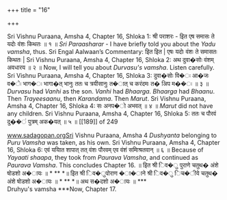 +++
title = "16"

+++


Sri Vishnu Puraana, Amsha 4, Chapter 16, Shloka 1: श्री पराशरः - इित एष समासः ते यदोः वंशः किथतः ॥ १ ॥ *Sri Paraasharar* - I have briefly told you about the *Yadu vamsha*, thus. Sri Engal Aalwaan’s Commentary: इित इित | एषः यदोः वंशः ते समासतः किथतः | Sri Vishnu Puraana, Amsha 4, Chapter 16, Shloka 2: अथ दुवा�सोः वंशम् अवधारय ॥ २ ॥ Now, I will tell you about *Durvasu's vamsha*. Listen carefully. Sri Vishnu Puraana, Amsha 4, Chapter 16, Shloka 3: दुवा�सोः वि�ः आ�जः व�ेः भाग�ः भागा�त् भानुः ततः च त्रयीसानुः त�ात् च करंदमः त� अिप म��ः ॥ ३ ॥ *Durvasu* had *Vanhi* as the son. *Vanhi* had *Bhaarga. Bhaarga* had *Bhaanu*. Then *Trayeesaanu*, then *Karandama*. Then *Marut*. Sri Vishnu Puraana, Amsha 4, Chapter 16, Shloka 4: सः अनप�ो अभवत् ॥ ४ ॥ *Marut* did not have any children. Sri Vishnu Puraana, Amsha 4, Chapter 16, Shloka 5: ततः च पौरवं दु��ं पुत्रम् अक�यत् ॥ ५ ॥  [[189]] of 249 





www.sadagopan.orgSri Vishnu Puraana, Amsha 4 *Dushyanta* belonging to *Puru Vamsha* was taken, as his own. Sri Vishnu Puraana, Amsha 4, Chapter 16, Shloka 6: एवं ययाित शापात् तत् वंशः पौरवम् एव वंशं समािश्रतवान् ॥ ६ ॥ Because of *Yayaati shaapa*, they took from *Paurava Vamsha*, and continued as *Paurava Vamsha*. This concludes Chapter 16. ॥ इित श्री िव�ु पुराणे चतुथ� अंशे षोडशो अ�ायः ॥ * ** *॥ इित श्री िव�ुपोराण �ा�ाने श्री िव�ु िच�ीये चतुथ� अंशे षोडशो अ�ायः ॥ * ** *॥ अथ स�दशो अ�ायः ॥ ***   
Druhyu's vamsha ***Now, Chapter 17. 
